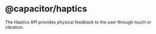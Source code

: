 # @capacitor/haptics

The Haptics API provides physical feedback to the user through touch or vibration.
